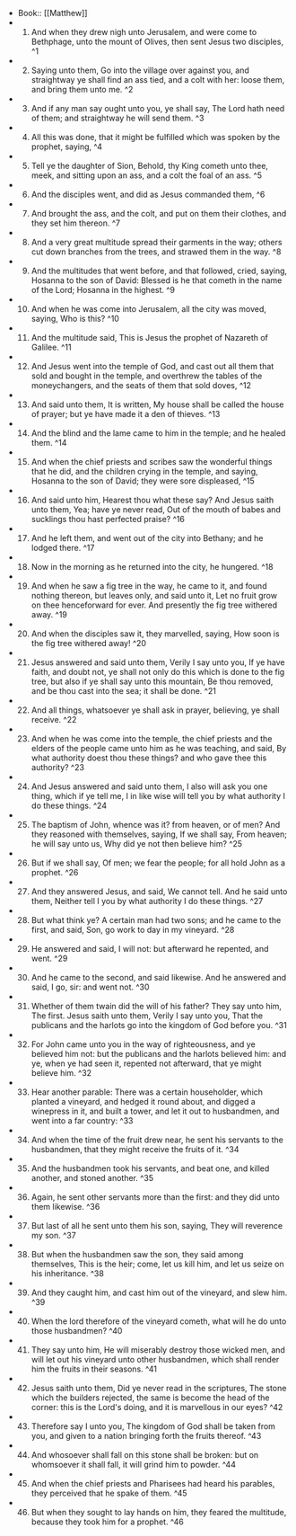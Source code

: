 - Book:: [[Matthew]]
- 1. And when they drew nigh unto Jerusalem, and were come to Bethphage, unto the mount of Olives, then sent Jesus two disciples, ^1
- 2. Saying unto them, Go into the village over against you, and straightway ye shall find an ass tied, and a colt with her: loose them, and bring them unto me. ^2
- 3. And if any man say ought unto you, ye shall say, The Lord hath need of them; and straightway he will send them. ^3
- 4. All this was done, that it might be fulfilled which was spoken by the prophet, saying, ^4
- 5. Tell ye the daughter of Sion, Behold, thy King cometh unto thee, meek, and sitting upon an ass, and a colt the foal of an ass. ^5
- 6. And the disciples went, and did as Jesus commanded them, ^6
- 7. And brought the ass, and the colt, and put on them their clothes, and they set him thereon. ^7
- 8. And a very great multitude spread their garments in the way; others cut down branches from the trees, and strawed them in the way. ^8
- 9. And the multitudes that went before, and that followed, cried, saying, Hosanna to the son of David: Blessed is he that cometh in the name of the Lord; Hosanna in the highest. ^9
- 10. And when he was come into Jerusalem, all the city was moved, saying, Who is this? ^10
- 11. And the multitude said, This is Jesus the prophet of Nazareth of Galilee. ^11
- 12. And Jesus went into the temple of God, and cast out all them that sold and bought in the temple, and overthrew the tables of the moneychangers, and the seats of them that sold doves, ^12
- 13. And said unto them, It is written, My house shall be called the house of prayer; but ye have made it a den of thieves. ^13
- 14. And the blind and the lame came to him in the temple; and he healed them. ^14
- 15. And when the chief priests and scribes saw the wonderful things that he did, and the children crying in the temple, and saying, Hosanna to the son of David; they were sore displeased, ^15
- 16. And said unto him, Hearest thou what these say? And Jesus saith unto them, Yea; have ye never read, Out of the mouth of babes and sucklings thou hast perfected praise? ^16
- 17. And he left them, and went out of the city into Bethany; and he lodged there. ^17
- 18. Now in the morning as he returned into the city, he hungered. ^18
- 19. And when he saw a fig tree in the way, he came to it, and found nothing thereon, but leaves only, and said unto it, Let no fruit grow on thee henceforward for ever. And presently the fig tree withered away. ^19
- 20. And when the disciples saw it, they marvelled, saying, How soon is the fig tree withered away! ^20
- 21. Jesus answered and said unto them, Verily I say unto you, If ye have faith, and doubt not, ye shall not only do this which is done to the fig tree, but also if ye shall say unto this mountain, Be thou removed, and be thou cast into the sea; it shall be done. ^21
- 22. And all things, whatsoever ye shall ask in prayer, believing, ye shall receive. ^22
- 23. And when he was come into the temple, the chief priests and the elders of the people came unto him as he was teaching, and said, By what authority doest thou these things? and who gave thee this authority? ^23
- 24. And Jesus answered and said unto them, I also will ask you one thing, which if ye tell me, I in like wise will tell you by what authority I do these things. ^24
- 25. The baptism of John, whence was it? from heaven, or of men? And they reasoned with themselves, saying, If we shall say, From heaven; he will say unto us, Why did ye not then believe him? ^25
- 26. But if we shall say, Of men; we fear the people; for all hold John as a prophet. ^26
- 27. And they answered Jesus, and said, We cannot tell. And he said unto them, Neither tell I you by what authority I do these things. ^27
- 28. But what think ye? A certain man had two sons; and he came to the first, and said, Son, go work to day in my vineyard. ^28
- 29. He answered and said, I will not: but afterward he repented, and went. ^29
- 30. And he came to the second, and said likewise. And he answered and said, I go, sir: and went not. ^30
- 31. Whether of them twain did the will of his father? They say unto him, The first. Jesus saith unto them, Verily I say unto you, That the publicans and the harlots go into the kingdom of God before you. ^31
- 32. For John came unto you in the way of righteousness, and ye believed him not: but the publicans and the harlots believed him: and ye, when ye had seen it, repented not afterward, that ye might believe him. ^32
- 33. Hear another parable: There was a certain householder, which planted a vineyard, and hedged it round about, and digged a winepress in it, and built a tower, and let it out to husbandmen, and went into a far country: ^33
- 34. And when the time of the fruit drew near, he sent his servants to the husbandmen, that they might receive the fruits of it. ^34
- 35. And the husbandmen took his servants, and beat one, and killed another, and stoned another. ^35
- 36. Again, he sent other servants more than the first: and they did unto them likewise. ^36
- 37. But last of all he sent unto them his son, saying, They will reverence my son. ^37
- 38. But when the husbandmen saw the son, they said among themselves, This is the heir; come, let us kill him, and let us seize on his inheritance. ^38
- 39. And they caught him, and cast him out of the vineyard, and slew him. ^39
- 40. When the lord therefore of the vineyard cometh, what will he do unto those husbandmen? ^40
- 41. They say unto him, He will miserably destroy those wicked men, and will let out his vineyard unto other husbandmen, which shall render him the fruits in their seasons. ^41
- 42. Jesus saith unto them, Did ye never read in the scriptures, The stone which the builders rejected, the same is become the head of the corner: this is the Lord's doing, and it is marvellous in our eyes? ^42
- 43. Therefore say I unto you, The kingdom of God shall be taken from you, and given to a nation bringing forth the fruits thereof. ^43
- 44. And whosoever shall fall on this stone shall be broken: but on whomsoever it shall fall, it will grind him to powder. ^44
- 45. And when the chief priests and Pharisees had heard his parables, they perceived that he spake of them. ^45
- 46. But when they sought to lay hands on him, they feared the multitude, because they took him for a prophet. ^46
